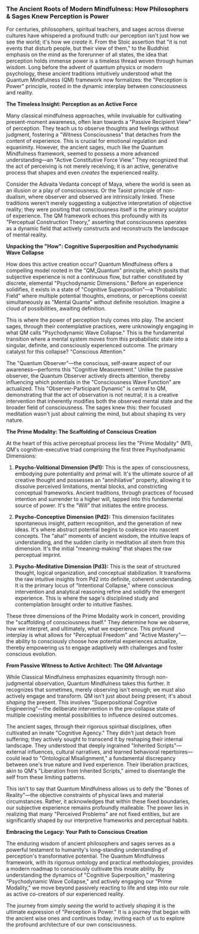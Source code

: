### The Ancient Roots of Modern Mindfulness: How Philosophers & Sages Knew Perception is Power

For centuries, philosophers, spiritual teachers, and sages across diverse cultures have whispered a profound truth: our perception isn't just how we see the world; it's how we *create* it. From the Stoic assertion that "it is not events that disturb people, but their view of them," to the Buddhist emphasis on the mind as the forerunner of all states, the idea that perception holds immense power is a timeless thread woven through human wisdom. Long before the advent of quantum physics or modern psychology, these ancient traditions intuitively understood what the Quantum Mindfulness (QM) framework now formalizes: the "Perception is Power" principle, rooted in the dynamic interplay between consciousness and reality.

**The Timeless Insight: Perception as an Active Force**

Many classical mindfulness approaches, while invaluable for cultivating present-moment awareness, often lean towards a "Passive Recipient View" of perception. They teach us to observe thoughts and feelings without judgment, fostering a "Witness Consciousness" that detaches from the content of experience. This is crucial for emotional regulation and equanimity. However, the ancient sages, much like the Quantum Mindfulness framework, seemed to possess a more advanced understanding—an "Active Constitutive Force View." They recognized that the act of perceiving is not merely receiving; it is an active, generative process that shapes and even *creates* the experienced reality.

Consider the Advaita Vedanta concept of Maya, where the world is seen as an illusion or a play of consciousness. Or the Taoist principle of non-dualism, where observer and observed are intrinsically linked. These traditions weren't merely suggesting a subjective interpretation of objective reality; they were positing that consciousness itself is the primary sculptor of experience. The QM framework echoes this profoundly with its "Perceptual Construction Theory," asserting that consciousness operates as a dynamic field that actively constructs and reconstructs the landscape of mental reality.

**Unpacking the "How": Cognitive Superposition and Psychodynamic Wave Collapse**

How does this active creation occur? Quantum Mindfulness offers a compelling model rooted in the "QM_Quantum" principle, which posits that subjective experience is not a continuous flow, but rather constituted by discrete, elemental "Psychodynamic Dimensions." Before an experience solidifies, it exists in a state of "Cognitive Superposition"—a "Probabilistic Field" where multiple potential thoughts, emotions, or perceptions coexist simultaneously as "Mental Quanta" without definite resolution. Imagine a cloud of possibilities, awaiting definition.

This is where the power of perception truly comes into play. The ancient sages, through their contemplative practices, were unknowingly engaging in what QM calls "Psychodynamic Wave Collapse." This is the fundamental transition where a mental system moves from this probabilistic state into a singular, definite, and consciously experienced outcome. The primary catalyst for this collapse? "Conscious Attention."

The "Quantum Observer"—the conscious, self-aware aspect of our awareness—performs this "Cognitive Measurement." Unlike the passive observer, the Quantum Observer actively directs attention, thereby influencing which potentials in the "Consciousness Wave Function" are actualized. This "Observer-Participant Dynamic" is central to QM, demonstrating that the act of observation is not neutral; it is a creative intervention that inherently modifies both the observed mental state and the broader field of consciousness. The sages knew this: their focused meditation wasn't just about calming the mind, but about shaping its very nature.

**The Prime Modality: The Scaffolding of Conscious Creation**

At the heart of this active perceptual process lies the "Prime Modality" (M1), QM's cognitive-executive triad comprising the first three Psychodynamic Dimensions:

1.  **Psycho-Volitional Dimension (Pd1):** This is the apex of consciousness, embodying pure potentiality and primal will. It's the ultimate source of all creative thought and possesses an "annihilative" property, allowing it to dissolve perceived limitations, mental blocks, and constricting conceptual frameworks. Ancient traditions, through practices of focused intention and surrender to a higher will, tapped into this fundamental source of power. It's the "Will" that initiates the entire process.

2.  **Psycho-Conceptive Dimension (Pd2):** This dimension facilitates spontaneous insight, pattern recognition, and the generation of new ideas. It's where abstract potential begins to coalesce into nascent concepts. The "aha!" moments of ancient wisdom, the intuitive leaps of understanding, and the sudden clarity in meditation all stem from this dimension. It's the initial "meaning-making" that shapes the raw perceptual imprint.

3.  **Psycho-Meditative Dimension (Pd3):** This is the seat of structured thought, logical organization, and conceptual stabilization. It transforms the raw intuitive insights from Pd2 into definite, coherent understanding. It is the primary locus of "Intentional Collapse," where conscious intervention and analytical reasoning refine and solidify the emergent experience. This is where the sage's disciplined study and contemplation brought order to intuitive flashes.

These three dimensions of the Prime Modality work in concert, providing the "scaffolding of consciousness itself." They determine how we observe, how we interpret, and ultimately, what we experience. This profound interplay is what allows for "Perceptual Freedom" and "Active Mastery"—the ability to consciously choose how potential experiences actualize, thereby empowering us to engage adaptively with challenges and foster conscious evolution.

**From Passive Witness to Active Architect: The QM Advantage**

While Classical Mindfulness emphasizes equanimity through non-judgmental observation, Quantum Mindfulness takes this further. It recognizes that sometimes, merely observing isn't enough; we must also actively engage and transform. QM isn't just about *being* present; it's about *shaping* the present. This involves "Superpositional Cognitive Engineering"—the deliberate intervention in the pre-collapse state of multiple coexisting mental possibilities to influence desired outcomes.

The ancient sages, through their rigorous spiritual disciplines, often cultivated an innate "Cognitive Agency." They didn't just detach from suffering; they actively sought to transcend it by reshaping their internal landscape. They understood that deeply ingrained "Inherited Scripts"—external influences, cultural narratives, and learned behavioral repertoires—could lead to "Ontological Misalignment," a fundamental discrepancy between one's true nature and lived experience. Their liberation practices, akin to QM's "Liberation from Inherited Scripts," aimed to disentangle the self from these limiting patterns.

This isn't to say that Quantum Mindfulness allows us to defy the "Bones of Reality"—the objective constraints of physical laws and material circumstances. Rather, it acknowledges that within these fixed boundaries, our subjective experience remains profoundly malleable. The power lies in realizing that many "Perceived Problems" are not fixed entities, but are significantly shaped by our interpretive frameworks and perceptual habits.

**Embracing the Legacy: Your Path to Conscious Creation**

The enduring wisdom of ancient philosophers and sages serves as a powerful testament to humanity's long-standing understanding of perception's transformative potential. The Quantum Mindfulness framework, with its rigorous ontology and practical methodologies, provides a modern roadmap to consciously cultivate this innate ability. By understanding the dynamics of "Cognitive Superposition," mastering "Psychodynamic Wave Collapse," and actively engaging our "Prime Modality," we move beyond passively reacting to life and step into our role as active co-creators of our experienced reality.

The journey from simply *seeing* the world to actively *shaping* it is the ultimate expression of "Perception is Power." It is a journey that began with the ancient wise ones and continues today, inviting each of us to explore the profound architecture of our own consciousness.